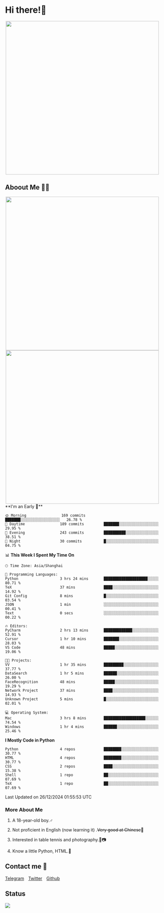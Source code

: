 # Hi there!🎉

<div align=center><img src="https://count.getloli.com/get/@Cicada000?theme=moebooru" width=500px></div>

## Aboout Me 👀💦

<div align=center>
<img src="https://github-readme-stats.vercel.app/api?username=Cicada000&show_icons=true&theme=tokyonight" width=500px>
<br>
<img src="https://github-readme-stats.vercel.app/api/top-langs/?username=Cicada000&show_icons=true&theme=tokyonight&layout=compact" width=500px>
</div>
<!--START_SECTION:waka-->
**I'm an Early 🐤** 

```text
🌞 Morning                169 commits         ███████░░░░░░░░░░░░░░░░░░   26.78 % 
🌆 Daytime                189 commits         ███████░░░░░░░░░░░░░░░░░░   29.95 % 
🌃 Evening                243 commits         ██████████░░░░░░░░░░░░░░░   38.51 % 
🌙 Night                  30 commits          █░░░░░░░░░░░░░░░░░░░░░░░░   04.75 % 
```


📊 **This Week I Spent My Time On** 

```text
🕑︎ Time Zone: Asia/Shanghai

💬 Programming Languages: 
Python                   3 hrs 24 mins       ████████████████████░░░░░   80.71 % 
TeX                      37 mins             ████░░░░░░░░░░░░░░░░░░░░░   14.92 % 
Git Config               8 mins              █░░░░░░░░░░░░░░░░░░░░░░░░   03.54 % 
JSON                     1 min               ░░░░░░░░░░░░░░░░░░░░░░░░░   00.41 % 
Text                     0 secs              ░░░░░░░░░░░░░░░░░░░░░░░░░   00.22 % 

🔥 Editors: 
PyCharm                  2 hrs 13 mins       █████████████░░░░░░░░░░░░   52.91 % 
Cursor                   1 hr 10 mins        ███████░░░░░░░░░░░░░░░░░░   28.03 % 
VS Code                  48 mins             █████░░░░░░░░░░░░░░░░░░░░   19.06 % 

🐱‍💻 Projects: 
VV                       1 hr 35 mins        █████████░░░░░░░░░░░░░░░░   37.77 % 
DataSearch               1 hr 5 mins         ██████░░░░░░░░░░░░░░░░░░░   26.00 % 
FaceRecognition          48 mins             █████░░░░░░░░░░░░░░░░░░░░   19.29 % 
Network Project          37 mins             ████░░░░░░░░░░░░░░░░░░░░░   14.93 % 
Unknown Project          5 mins              █░░░░░░░░░░░░░░░░░░░░░░░░   02.01 % 

💻 Operating System: 
Mac                      3 hrs 8 mins        ███████████████████░░░░░░   74.54 % 
Windows                  1 hr 4 mins         ██████░░░░░░░░░░░░░░░░░░░   25.46 % 
```

**I Mostly Code in Python** 

```text
Python                   4 repos             ████████░░░░░░░░░░░░░░░░░   30.77 % 
HTML                     4 repos             ████████░░░░░░░░░░░░░░░░░   30.77 % 
CSS                      2 repos             ████░░░░░░░░░░░░░░░░░░░░░   15.38 % 
Shell                    1 repo              ██░░░░░░░░░░░░░░░░░░░░░░░   07.69 % 
TeX                      1 repo              ██░░░░░░░░░░░░░░░░░░░░░░░   07.69 % 
```




 Last Updated on 26/12/2024 01:55:53 UTC
<!--END_SECTION:waka-->

### More About Me

1. A 18-year-old boy.♂

2. Not proficient in English (now learning it) .~~Very good at Chinese~~🤣

3. Interested in table tennis and photography.🏓📷

4. Know a little Python, HTML.🐍


## Contact me 💬

[Telegram](https://t.me/CicadaLYW)&emsp;[Twitter](https://twitter.com/Cicada0001)&emsp;[Github](https://github.com/Cicada000)

## Status
<img src="https://weather-icon.journeyad.repl.co/@hangzhou?v=1" align="left">







